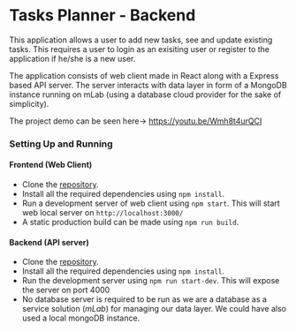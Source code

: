 # Tasks Planner - Backend

This application allows a user to add new tasks, see and update existing tasks. This requires a user to login as an exisiting user or register to the application if he/she is a new user.

The application consists of web client made in React along with a Express based API server. The server interacts with data layer in form of a MongoDB instance running on mLab (using a database cloud provider for the sake of simplicity).

The project demo can be seen here-> https://youtu.be/Wmh8t4urQCI

### Setting Up and Running

#### Frontend (Web Client)

- Clone the [repository](https://github.com/shantanutomar/hcs_challenge_frontend).
- Install all the required dependencies using `npm install`.
- Run a development server of web client using `npm start`. This will start web local server on `http://localhost:3000/`
- A static production build can be made using `npm run build`.

#### Backend (API server)

- Clone the [repository](https://github.com/shantanutomar/hcsChallengeBackend).
- Install all the required dependencies using `npm install`.
- Run the development server using `npm run start-dev`. This will expose the server on port 4000
- No database server is required to be run as we are a database as a service solution (_mLab_) for managing our data layer. We could have also used a local mongoDB instance.
